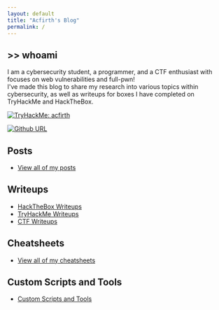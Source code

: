 ```yaml
---
layout: default
title: "Acfirth's Blog"
permalink: /
---
```


## >> whoami
I am a cybersecurity student, a programmer, and a CTF enthusiast with focuses on web vulnerabilities and full-pwn!\
I've made this blog to share my research into various topics within cybersecurity, as well as writeups for boxes I have completed on TryHackMe and HackTheBox.

<a href="https://tryhackme.com/r/p/acfirth"><img src="https://tryhackme-badges.s3.amazonaws.com/acfirth.png" alt="TryHackMe: acfirth" /></a>

[![Github URL](https://img.shields.io/github/followers/acfirthh?label=Github&logo=Github&style=for-the-badge)](https://github.com/acfirthh)

## Posts
- [View all of my posts](/posts)

## Writeups
- [HackTheBox Writeups](/writeups/hackthebox)
- [TryHackMe Writeups](/writeups/tryhackme)
- [CTF Writeups](/writeups/ctf)

## Cheatsheets
- [View all of my cheatsheets](/cheatsheets)

## Custom Scripts and Tools
- [Custom Scripts and Tools](/tools)